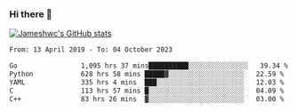 ### Hi there 👋

[![Jameshwc's GitHub stats](https://github-readme-stats.vercel.app/api?username=jameshwc)](https://github.com/anuraghazra/github-readme-stats)

<!--START_SECTION:waka-->

```txt
From: 13 April 2019 - To: 04 October 2023

Go                1,095 hrs 37 mins██████████░░░░░░░░░░░░░░░   39.34 %
Python            628 hrs 58 mins █████▓░░░░░░░░░░░░░░░░░░░   22.59 %
YAML              335 hrs 4 mins  ███░░░░░░░░░░░░░░░░░░░░░░   12.03 %
C                 113 hrs 57 mins █░░░░░░░░░░░░░░░░░░░░░░░░   04.09 %
C++               83 hrs 26 mins  ▓░░░░░░░░░░░░░░░░░░░░░░░░   03.00 %
```

<!--END_SECTION:waka-->